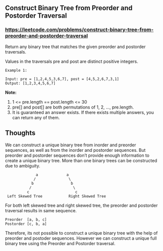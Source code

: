 ## Construct Binary Tree from Preorder and Postorder Traversal
### https://leetcode.com/problems/construct-binary-tree-from-preorder-and-postorder-traversal

Return any binary tree that matches the given preorder and postorder traversals.

Values in the traversals pre and post are distinct positive integers.
```
Example 1:

Input: pre = [1,2,4,5,3,6,7], post = [4,5,2,6,7,3,1]
Output: [1,2,3,4,5,6,7]
``` 

**Note:**
1. 1 <= pre.length == post.length <= 30
2. pre[] and post[] are both permutations of 1, 2, ..., pre.length.
3. It is guaranteed an answer exists. If there exists multiple answers, you can return any of them.

## Thoughts 

We can construct a unique binary tree from inorder and preorder sequences, as well as from the inorder and postorder sequences. 
But preorder and postorder sequences don’t provide enough information to create a unique binary tree. 
More than one binary trees can be constructed due to ambiguity.

```
              a             a         
             /               \
            b                 b 
           /                   \
          c                     c
 Left Skewed Tree            Right Skewed Tree 
```
For both left skewed tree and right skewed tree, the preorder and postorder traversal results in same sequence.

```
Preorder  [a, b, c]
Postorder [c, b, a]
```
Therefore, its not possible to construct a unique binary tree with the help of preorder and postoder sequences. 
However we can construct a unique full binary tree using the Preorder and Postorder traversal.
